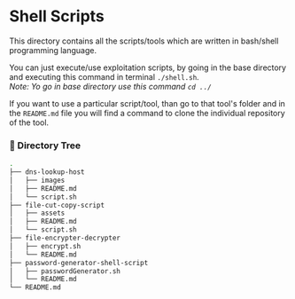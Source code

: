 # Shell Scripts

This directory contains all the scripts/tools which are written in bash/shell programming language.

You can just execute/use exploitation scripts, by going in the base directory and executing this command in terminal `./shell.sh`.\
*Note: Yo go in base directory use this command `cd ../`*

If you want to use a particular script/tool, than go to that tool's folder and in the `README.md` file you will find a command to clone the individual repository of the tool.

### 🧱 Directory Tree

```bash
.
├── dns-lookup-host
│   ├── images
│   ├── README.md
│   └── script.sh
├── file-cut-copy-script
│   ├── assets
│   ├── README.md
│   └── script.sh
├── file-encrypter-decrypter
│   ├── encrypt.sh
│   └── README.md
├── password-generator-shell-script
│   ├── passwordGenerator.sh
│   └── README.md
└── README.md

```